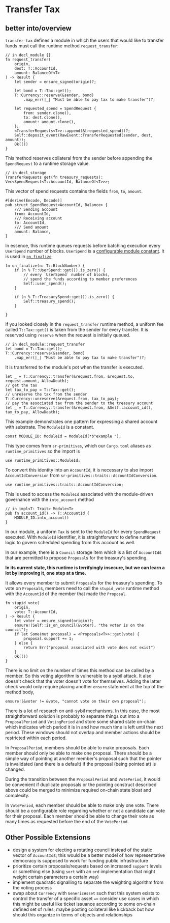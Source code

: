 # Transfer Tax

## better into/overview

`transfer-tax` defines a module in which the users that would like to transfer funds must call the runtime method `request_transfer`:

```rust, ignore
// in decl_module {}
fn request_transfer(
    origin, 
    dest: T::AccountId, 
    amount: BalanceOf<T>
) -> Result {
    let sender = ensure_signed(origin)?;

    let bond = T::Tax::get();
    T::Currency::reserve(&sender, bond)
        .map_err(|_| "Must be able to pay tax to make transfer")?;
    
    let requested_spend = SpendRequest {
        from: sender.clone(),
        to: dest.clone(),
        amount: amount.clone(),
    };
    <TransferRequests<T>>::append(&[requested_spend])?;
    Self::deposit_event(RawEvent::TransferRequested(sender, dest, amount));
    Ok(())
}
```

This method reserves collateral from the sender before appending the `SpendRequest` to a runtime storage value.

```rust, ignore
// in decl_storage
TransferRequests get(fn treasury_requests): Vec<SpendRequest<T::AccountId, BalanceOf<T>>>;
```

This vector of spend requests contains the fields `from`, `to`, `amount`.

```rust, ignore
#[derive(Encode, Decode)]
pub struct SpendRequest<AccountId, Balance> {
    /// Sending account
    from: AccountId,
    /// Receiving account
    to: AccountId,
    /// Send amount
    amount: Balance,
}
```

In essence, this runtime queues requests before batching execution every `UserSpend` number of blocks. `UserSpend` is a [configurable module constant](https://substrate.dev/recipes/storage/constants.html). It is used in [`on_finalize`](https://github.com/substrate-developer-hub/recipes/blob/master/src/tour/schedule.md)

```rust, ignore
fn on_finalize(n: T::BlockNumber) {
    if (n % T::UserSpend::get()).is_zero() {
        // every `UserSpend` number of blocks,
        // spend the funds according to member preferences
        Self::user_spend();
    }

    if (n % T::TreasurySpend::get()).is_zero() {
        Self::treasury_spend();
    }

}
```

If you looked closely in the `request_transfer` runtime method, a uniform fee called `T::Tax::get()` is taken from the sender for every transfer. It is reserved using `reserve` when the request is initially queued.

```rust, ignore
// in decl_module::request_transfer
let bond = T::Tax::get();
T::Currency::reserve(&sender, bond)
    .map_err(|_| "Must be able to pay tax to make transfer")?;
```

It is transferred to the module's pot when the transfer is executed.

```rust, ignore
let _ = T::Currency::transfer(&request.from, &request.to, request.amount, AllowDeath);
// get the tax
let tax_to_pay = T::Tax::get();
// unreserve the tax from the sender
T::Currency::unreserve(&request.from, tax_to_pay);
// pay the associated tax from the sender to the treasury account
let _ = T::Currency::transfer(&request.from, &Self::account_id(), tax_to_pay, AllowDeath);
```

This example demonstrates one pattern for expressing a shared account with substrate. The `ModuleId` is a constant.

```rust, ignore
const MODULE_ID: ModuleId = ModuleId(*b"example ");
```

This type comes from `sr-primitives`, which our `Cargo.toml` aliases as `runtime_primitives` so the import is

```rust, ignore
use runtime_primitives::ModuleId;
```

To convert this identity into an `AccountId`, it is necessary to also import `AccountIdConversion` from `sr-primitives::traits::AccountIdConversion`.

```rust, ignore
use runtime_primitives::traits::AccountIdConversion;
```

This is used to access the `ModuleId` associated with the module-driven governance with the `into_account` method

```rust, ignore
// in impl<T: Trait> Module<T>
pub fn account_id() -> T::AccountId {
    MODULE_ID.into_account()
}
```

In our module, a uniform `Tax` is sent to the `ModuleId` for every `SpendRequest` executed. With `ModuleId` identifier, it is straightforward to define runtime logic to govern scheduled spending from this account as well.

In our example, there is a `Council` storage item which is a list of `AccountId`s that are permitted to propose `Proposal`s for the treasury's spending. 

**In its current state, this runtime is terrifyingly insecure, but we can learn a lot by improving it, one step at a time.**

It allows every member to submit `Proposal`s for the treasury's spending. To vote on `Proposal`s, members need to call the `stupid_vote` runtime method with the `AccountId` of the member that made the `Proposal`. 

```rust, ignore
fn stupid_vote(
    origin,
    vote: T::AccountId,
) -> Result {
    let voter = ensure_signed(origin)?;
    ensure!(Self::is_on_council(&voter), "the voter is on the council");
    if let Some(mut proposal) = <Proposals<T>>::get(vote) {
        proposal.support += 1;
    } else {
        return Err("proposal associated with vote does not exist")
    }
    Ok(())
}
```

There is no limit on the number of times this method can be called by a member. So this voting algorithm is vulnerable to a sybil attack. It also doesn't check that the voter doesn't vote for themselves. Adding the latter check would only require placing another `ensure` statement at the top of the method body,

```rust, ignore
ensure!(&voter != &vote, "cannot vote on their own proposal");
```

There is a lot of research on anti-sybil mechanisms. In this case, the most straightforward solution is probably to separate things out into a `ProposalPeriod` and `VotingPeriod` and store some shared state on-chain which indicates which period it is in and how much time is left until the next period. These windows should not overlap and member actions should be restricted within each period.

In `ProposalPeriod`, members should be able to make proposals. Each member should only be able to make one proposal. There should be a simple way of pointing at another member's proposal such that the pointer is invalidated (and there is a default) if the proposal (being pointed at) is changed.

During the transition between the `ProposalPeriod` and `VotePeriod`, it would be convenient if duplicate proposals or the pointing construct described above could be merged to minimize required on-chain state bloat and complexity.

In `VotePeriod`, each member should be able to make only one vote. There should be a configurable role regarding whether or not a candidate can vote for their proposal. Each member should be able to change their vote as many times as requested before the end of the `VotePeriod`. 

## Other Possible Extensions
* design a system for electing a rotating council instead of the static vector of `AccountId`s; this would be a better model of how representative democracy is supposed to work for funding public infrastructure
* prioritize certain proposals/requests based on increased `support` levels or something else (using `sort` with an `ord` implementation that might weight certain parameters a certain way)
* implement quadratic signalling to separate the weighting algorithm from the voting process
* swap about `Currency` with `GenericAsset` such that this system exists to control the transfer of a specific asset `=>` consider use cases in which this might be useful like ticket issuance according to some on-chain defined set of rules; maybe posting collateral like kickback but how should this organize in terms of objects and relationships
